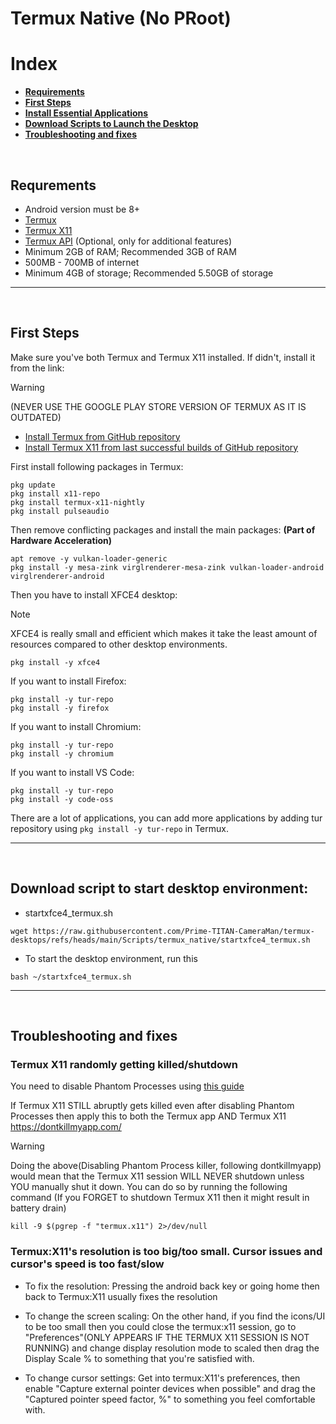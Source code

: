 # Termux Native (No PRoot)
# Index
- **[Requirements](#termux-needs)**
- **[First Steps](#first-steps-termux)**
- **[Install Essential Applications](#apps-install-termux)**
- **[Download Scripts to Launch the Desktop](#script-download-termux)**
- **[Troubleshooting and fixes](#fix-problem-termux)**

<br>

## Requrements <a name=termux-needs></a>
- Android version must be 8+
- [Termux](https://github.com/termux/termux-app/releases)
- [Termux X11](https://github.com/termux/termux-x11/actions/workflows/debug_build.yml)
- [Termux API](https://github.com/termux/termux-api/releases) (Optional, only for additional features)
- Minimum 2GB of RAM; Recommended 3GB of RAM
- 500MB - 700MB of internet
- Minimum 4GB of storage; Recommended 5.50GB of storage

---
<br>

## First Steps <a name=first-steps-termux></a>
Make sure you've both Termux and Termux X11 installed. If didn't, install it from the link:
> [!WARNING]
> (NEVER USE THE GOOGLE PLAY STORE VERSION OF TERMUX AS IT IS OUTDATED)
- [Install Termux from GitHub repository](https://github.com/termux/termux-app/releases)
- [Install Termux X11 from last successful builds of GitHub repository](https://github.com/termux/termux-x11/actions/workflows/debug_build.yml)

First install following packages in Termux:
```
pkg update
pkg install x11-repo
pkg install termux-x11-nightly
pkg install pulseaudio
```
Then remove conflicting packages and install the main packages:
**(Part of Hardware Acceleration)**
```
apt remove -y vulkan-loader-generic
pkg install -y mesa-zink virglrenderer-mesa-zink vulkan-loader-android virglrenderer-android
```
Then you have to install XFCE4 desktop:
> [!NOTE]
> XFCE4 is really small and efficient which makes it take the least amount of resources compared to other desktop environments.
```
pkg install -y xfce4
```
If you want to install Firefox: <a name=apps-install-termux></a>
```
pkg install -y tur-repo
pkg install -y firefox
```
If you want to install Chromium:
```
pkg install -y tur-repo
pkg install -y chromium
```
If you want to install VS Code:
```
pkg install -y tur-repo
pkg install -y code-oss
```
There are a lot of applications, you can add more applications by adding tur repository using `pkg install -y tur-repo` in Termux.

---
<br>

## Download script to start desktop environment: <a name=script-download-termux></a>

- startxfce4_termux.sh
```
wget https://raw.githubusercontent.com/Prime-TITAN-CameraMan/termux-desktops/refs/heads/main/Scripts/termux_native/startxfce4_termux.sh
```

- To start the desktop environment, run this
```
bash ~/startxfce4_termux.sh
```

---
<br>

## Troubleshooting and fixes <a name=fix-problem-termux></a>
### Termux X11 randomly getting killed/shutdown

You need to disable Phantom Processes using [this guide](https://github.com/EDLLT/TermuxDisablePhantomProcess)

If Termux X11 STILL abruptly gets killed even after disabling Phantom Processes then apply this to both the Termux app AND Termux X11 https://dontkillmyapp.com/

> [!WARNING]
> Doing the above(Disabling Phantom Process killer, following dontkillmyapp) would mean that the Termux X11 session WILL NEVER shutdown unless YOU manually shut it down. You can do so by running the following command (If you FORGET to shutdown Termux X11 then it might result in battery drain)
```
kill -9 $(pgrep -f "termux.x11") 2>/dev/null
```

### Termux:X11's resolution is too big/too small. Cursor issues and cursor's speed is too fast/slow

- To fix the resolution: Pressing the android back key or going home then back to Termux:X11 usually fixes the resolution
  
- To change the screen scaling: On the other hand, if you find the icons/UI to be too small then you could close the termux:x11 session, go to "Preferences"(ONLY APPEARS IF THE TERMUX X11 SESSION IS NOT RUNNING) and change display resolution mode to scaled then drag the Display Scale % to something that you're satisfied with.
  
- To change cursor settings: Get into termux:X11's preferences, then enable "Capture external pointer devices when possible" and drag the "Captured pointer speed factor, %" to something you feel comfortable with.
